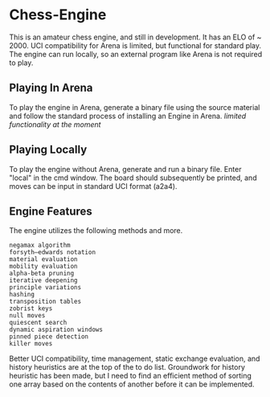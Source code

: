 # Chess-Engine

This is an amateur chess engine, and still in development. It has an ELO of ~ 2000. UCI compatibility for Arena is limited, but functional for standard play. The engine can run locally, so an external program like Arena is not required to play. 

## Playing In Arena

To play the engine in Arena, generate a binary file using the source material and follow the standard process of installing an Engine in Arena. *limited functionality at the moment*

## Playing Locally

To play the engine without Arena, generate and run a binary file. Enter "local" in the cmd window. The board should subsequently be printed, and moves can be input in standard UCI format (a2a4).

## Engine Features

The engine utilizes the following methods and more.  

```
negamax algorithm
forsyth–edwards notation
material evaluation
mobility evaluation
alpha-beta pruning
iterative deepening 
principle variations
hashing
transposition tables
zobrist keys
null moves
quiescent search
dynamic aspiration windows
pinned piece detection
killer moves
```
Better UCI compatibility, time management, static exchange evaluation, and history heuristics are at the top of the to do list. Groundwork for history heuristic has been made, but I need to find an efficient method of sorting one array based on the contents of another before it can be implemented.
